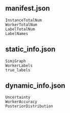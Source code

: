 ## manifest.json

```
InstanceTotalNum
WorkerTotalNum
LabelTotalNum
LabelNames
```

## static_info.json

```
SimiGraph
WorkerLabels
true_labels
```

## dynamic_info.json

```
Uncertainty
WorkerAccuracy
PosteriorDistribution
```